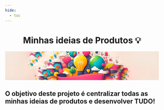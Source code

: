 ```yaml
---
hide:
  - toc
---
```


<h1 style="text-align: center">Minhas ideias de Produtos 💡</h1>


<div style="text-align: center;">
    <img alt="Image" src="./files/banner.png" width="2900" />
</div>


## O objetivo deste projeto é centralizar todas as minhas ideias de produtos e desenvolver TUDO!
